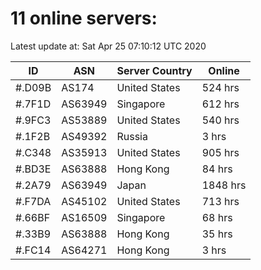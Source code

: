 # 11 online servers:

Latest update at: Sat Apr 25 07:10:12 UTC 2020

| ID | ASN | Server Country | Online |
| -- | --- | -------------- | ------ |
| #.D09B | AS174 | United States | 524 hrs |
| #.7F1D | AS63949 | Singapore | 612 hrs |
| #.9FC3 | AS53889 | United States | 540 hrs |
| #.1F2B | AS49392 | Russia | 3 hrs |
| #.C348 | AS35913 | United States | 905 hrs |
| #.BD3E | AS63888 | Hong Kong | 84 hrs |
| #.2A79 | AS63949 | Japan | 1848 hrs |
| #.F7DA | AS45102 | United States | 713 hrs |
| #.66BF | AS16509 | Singapore | 68 hrs |
| #.33B9 | AS63888 | Hong Kong | 35 hrs |
| #.FC14 | AS64271 | Hong Kong | 3 hrs |

